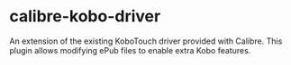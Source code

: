 calibre-kobo-driver
===================

An extension of the existing KoboTouch driver provided with Calibre. This plugin allows modifying ePub files to enable extra Kobo features.